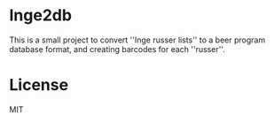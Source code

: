 Inge2db
=======

This is a small project to convert ''Inge russer lists'' to a beer program database format,
and creating barcodes for each ''russer''.


# License
MIT

